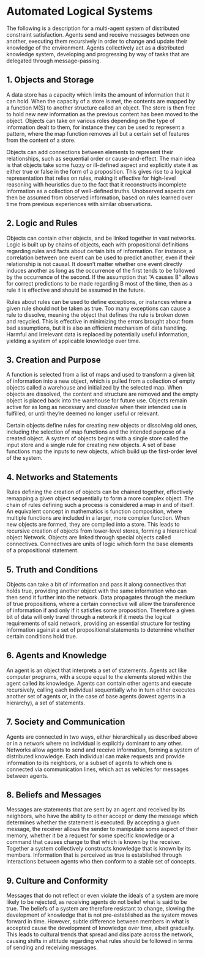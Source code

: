 # Automated Logical Systems

The following is a description for a multi-agent system of distributed constraint satisfaction. Agents send and receive messages between one another, executing them recursively in order to change and update their knowledge of the environment. Agents collectively act as a distributed knowledge system, developing and progressing by way of tasks that are delegated through message-passing. 

## 1. Objects and Storage

A data store has a capacity which limits the amount of information that it can hold. When the capacity of a store is met, the contents are mapped by a function M(S) to another structure called an object. The store is then free to hold new new information as the previous content has been moved to the object. Objects can take on various roles depending on the type of information dealt to them, for instance they can be used to represent a pattern, where the map function removes all but a certain set of features from the content of a store.

Objects can add connections between elements to represent their relationships, such as sequential order or cause-and-effect. The main idea is that objects take some fuzzy or ill-defined aspect and explicitly state it as either true or false in the form of a proposition. This gives rise to a logical representation that relies on rules, making it effective for high-level reasoning with heuristics due to the fact that it reconstructs incomplete information as a collection of well-defined truths. Unobserved aspects can then be assumed from observed information, based on rules learned over time from previous experiences with similar observations.

## 2. Logic and Rules

Objects can contain other objects, and be linked together in vast networks. Logic is built up by chains of objects, each with propositional definitions regarding rules and facts about certain bits of information. For instance, a correlation between one event can be used to predict another, even if their relationship is not causal. It doesn’t matter whether one event directly induces another as long as the occurrence of the first tends to be followed by the occurrence of the second. If the assumption that “A causes B” allows for correct predictions to be made regarding B most of the time, then as a rule it is effective and should be assumed in the future.

Rules about rules can be used to define exceptions, or instances where a given rule should not be taken as true. Too many exceptions can cause a rule to dissolve, meaning the object that defines the rule is broken down and recycled. This is effective in minimizing the errors brought about from bad assumptions, but it is also an efficient mechanism of data handling. Harmful and Irrelevant data is replaced by potentially useful information, yielding a system of applicable knowledge over time.

## 3. Creation and Purpose

A function is selected from a list of maps and used to transform a given bit of information into a new object, which is pulled from a collection of empty objects called a warehouse and initialized by the selected map. When objects are dissolved, the content and structure are removed and the empty object is placed back into the warehouse for future use. Objects remain active for as long as necessary and dissolve when their intended use is fulfilled, or until they’re deemed no longer useful or relevant.

Certain objects define rules for creating new objects or dissolving old ones, including the selection of map functions and the intended purpose of a created object. A system of objects begins with a single store called the input store and a single rule for creating new objects. A set of base functions map the inputs to new objects, which build up the first-order level of the system.

## 4. Networks and Statements

Rules defining the creation of objects can be chained together, effectively remapping a given object sequentially to form a more complex object. The chain of rules defining such a process is considered a map in and of itself. An equivalent concept in mathematics is function composition, where multiple functions are included in a larger, more complex function. When new objects are formed, they are compiled into a store. This leads to recursive creation of objects from lower-level stores, forming a hierarchical object Network. Objects are linked through special objects called connectives. Connectives are units of logic which form the base elements of a propositional statement.

## 5. Truth and Conditions

Objects can take a bit of information and pass it along connectives that holds true, providing another object with the same information who can then send it further into the network. Data propagates through the medium of true propositions, where a certain connective will allow the transference of information if and only if it satisfies some proposition. Therefore a given bit of data will only travel through a network if it meets the logical requirements of said network, providing an essential structure for testing information against a set of propositional statements to determine whether certain conditions hold true.

## 6. Agents and Knowledge

An agent is an object that interprets a set of statements. Agents act like computer programs, with a scope equal to the elements stored within the agent called its knowledge. Agents can contain other agents and execute recursively, calling each individual sequentially who in turn either executes another set of agents or, in the case of base agents (lowest agents in a hierarchy), a set of statements.

## 7. Society and Communication

Agents are connected in two ways, either hierarchically as described above or in a network where no individual is explicitly dominant to any other. Networks allow agents to send and receive information, forming a system of distributed knowledge. Each individual can make requests and provide information to its neighbors, or a subset of agents to which one is connected via communication lines, which act as vehicles for messages between agents.

## 8. Beliefs and Messages

Messages are statements that are sent by an agent and received by its neighbors, who have the ability to either accept or deny the message which determines whether the statement is executed. By accepting a given message, the receiver allows the sender to manipulate some aspect of their memory, whether it be a request for some specific knowledge or a command that causes change to that which is known by the receiver. Together a system collectively constructs knowledge that is known by its members. Information that is perceived as true is established through interactions between agents who then conform to a stable set of concepts.

## 9. Culture and Conformity

Messages that do not reflect or even violate the ideals of a system are more likely to be rejected, as receiving agents do not belief what is said to be true. The beliefs of a system are therefore resistant to change, slowing the development of knowledge that is not pre-established as the system moves forward in time. However, subtle difference between members in what is accepted cause the development of knowledge over time, albeit gradually. This leads to cultural trends that spread and dissipate across the network, causing shifts in attitude regarding what rules should be followed in terms of sending and receiving messages.
